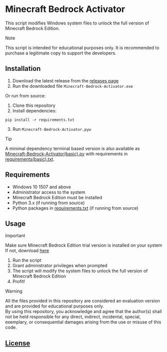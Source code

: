 # Minecraft Bedrock Activator

This script modifies Windows system files to unlock the full version of Minecraft Bedrock Edition.

> [!NOTE]
> This script is intended for educational purposes only. It is recommended to purchase a legitimate copy to support the developers.

## Installation

1. Download the latest release from the [releases page](https://github.com/singhmanasmay/minecraftbedrock-activator/releases)
2. Run the downloaded file `Minecraft-Bedrock-Activator.exe`

Or run from source:

1. Clone this repository
2. Install dependencies:
```
pip install -r requirements.txt
```
3. Run `Minecraft-Bedrock-Activator.pyw`

> [!TIP]
> A minimal dependency terminal based version is also available as [Minecraft-Bedrock-Activator(basic).py](Minecraft-Bedrock-Activator(basic).py) with requirements in [requirements(basic).txt](requirements(basic).txt).

## Requirements

- Windows 10 1507 and above
- Administrator access to the system
- Minecraft Bedrock Edition must be installed
- Python 3.x (if running from source)
- Python packages in [requirements.txt](requirements.txt) (if running from source)

## Usage

> [!IMPORTANT]
> Make sure Minecraft Bedrock Edition trial version is installed on your system\
> If not, download [here](https://www.microsoft.com/p/minecraft-for-windows-10/9nblggh2jhxj)

1. Run the script
2. Grant administrator privileges when prompted
3. The script will modify the system files to unlock the full version of Minecraft Bedrock Edition
4. Profit!

> [!WARNING]
> All the files provided in this repository are considered an evaluation version and are provided for educational purposes only.\
> By using this repository, you acknowledge and agree that the author(s) shall not be held responsible for any direct, indirect, incidental, special, exemplary, or consequential damages arising from the use or misuse of this code.


## [License](LICENSE)
